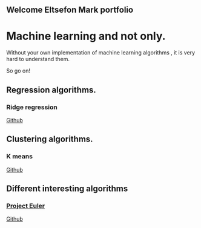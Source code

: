 ## Welcome Eltsefon Mark portfolio 
# Machine learning and not only.

Without your own implementation of machine learning algorithms , it is very hard to understand them.

So go on!

## Regression algorithms.

### Ridge regression

[Github](https://github.com/gamroder/Machine_learning/blob/master/Ridge_Regression.ipynb) 

## Clustering algorithms.

### K means

[Github](https://github.com/gamroder/Machine_learning/blob/master/K-means.ipynb)

## Different interesting algorithms

### [Project Euler](https://projecteuler.net/archives)

[Github](https://github.com/gamroder/Machine_learning/blob/master/projecteuler.ipynb)